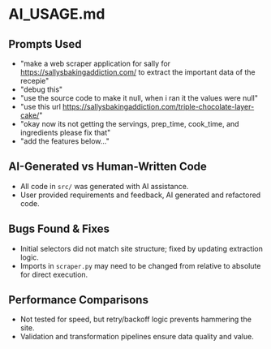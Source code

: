 # AI_USAGE.md

## Prompts Used
- "make a web scraper application for sally for https://sallysbakingaddiction.com/ to extract the important data of the recepie"
- "debug this"
- "use the source code to make it null, when i ran it the values were null"
- "use this url https://sallysbakingaddiction.com/triple-chocolate-layer-cake/"
- "okay now its not getting the servings, prep_time, cook_time, and ingredients please fix that"
- "add the features below..."

## AI-Generated vs Human-Written Code
- All code in `src/` was generated with AI assistance.
- User provided requirements and feedback, AI generated and refactored code.

## Bugs Found & Fixes
- Initial selectors did not match site structure; fixed by updating extraction logic.
- Imports in `scraper.py` may need to be changed from relative to absolute for direct execution.

## Performance Comparisons
- Not tested for speed, but retry/backoff logic prevents hammering the site.
- Validation and transformation pipelines ensure data quality and value.
